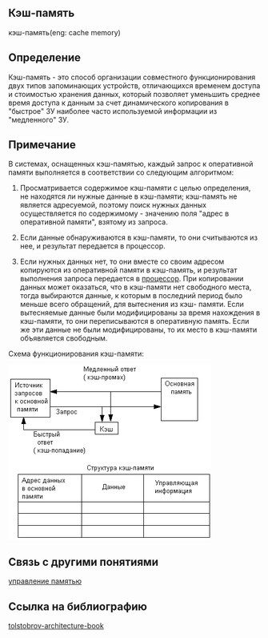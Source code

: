 ## Кэш-память
кэш-память(eng: cache memory) 

## Определение
Кэш-память - это способ организации совместного функционирования двух типов запоминающих устройств, отличающихся временем доступа и стоимостью хранения данных, который позволяет уменьшить среднее время доступа к данным за счет динамического копирования в "быстрое" ЗУ наиболее часто используемой информации из "медленного" ЗУ.


## Примечание

В системах, оснащенных кэш-памятью, каждый запрос к оперативной памяти
выполняется в соответствии со следующим алгоритмом:

1. Просматривается содержимое кэш-памяти с целью определения, не находятся ли нужные данные в кэш-памяти; кэш-память не является адресуемой, поэтому поиск нужных данных осуществляется по содержимому - значению поля "адрес в оперативной памяти", взятому из запроса.

2. Если данные обнаруживаются в кэш-памяти, то они считываются из нее, и
результат передается в процессор.

3. Если нужных данных нет, то они вместе со своим адресом копируются из
оперативной памяти в кэш-память, и результат выполнения запроса
передается в [процессор](processor.md). При копировании данных может оказаться, что в
кэш-памяти нет свободного места, тогда выбираются данные, к которым в
последний период было меньше всего обращений, для вытеснения из кэш-
памяти. Если вытесняемые данные были модифицированы за время
нахождения в кэш-памяти, то они переписываются в оперативную память.
Если же эти данные не были модифицированы, то их место в кэш-памяти
объявляется свободным.

Схема функционирования кэш-памяти:

![cache memory](../images/cache%20memory.png)

## Связь с другими понятиями
[управление памятью](memory_management.md)
## Cсылка на библиографию
[tolstobrov-architecture-book](../bibliography/tolstobrov-architecture-book.md)

